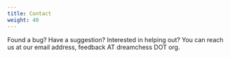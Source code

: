 ```yaml
---
title: Contact
weight: 40
---
```

Found a bug? Have a suggestion? Interested in helping out? You can reach us at our email address, feedback AT dreamchess DOT org.
